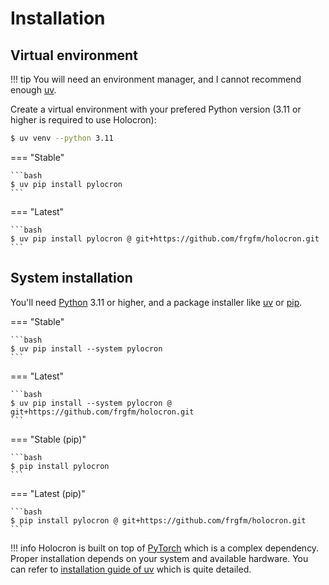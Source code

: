 # Installation

## Virtual environment

!!! tip
    You will need an environment manager, and I cannot recommend enough [uv](https://docs.astral.sh/uv/getting-started/installation/).

Create a virtual environment with your prefered Python version (3.11 or higher is required to use Holocron):
```bash
$ uv venv --python 3.11
```

=== "Stable"

    ```bash
    $ uv pip install pylocron
    ```

=== "Latest"

    ```bash
    $ uv pip install pylocron @ git+https://github.com/frgfm/holocron.git
    ```


## System installation

You'll need [Python](https://www.python.org/downloads/) 3.11 or higher, and a package installer like [uv](https://docs.astral.sh/uv/getting-started/installation/) or [pip](https://packaging.python.org/en/latest/tutorials/installing-packages/).

=== "Stable"

    ```bash
    $ uv pip install --system pylocron
    ```

=== "Latest"

    ```bash
    $ uv pip install --system pylocron @ git+https://github.com/frgfm/holocron.git
    ```

=== "Stable (pip)"

    ```bash
    $ pip install pylocron
    ```

=== "Latest (pip)"

    ```bash
    $ pip install pylocron @ git+https://github.com/frgfm/holocron.git
    ```

!!! info
    Holocron is built on top of [PyTorch](https://github.com/pytorch/pytorch) which is a complex dependency. Proper installation depends on your system and available hardware. You can refer to [installation guide of uv](https://docs.astral.sh/uv/guides/integration/pytorch) which is quite detailed.